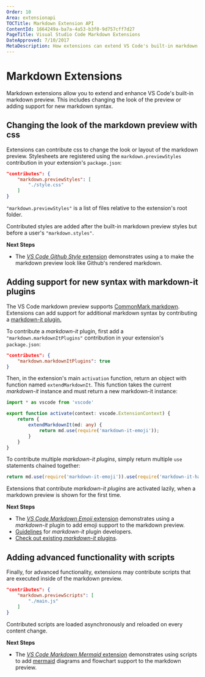 ```yaml
---
Order: 10
Area: extensionapi
TOCTitle: Markdown Extension API
ContentId: 1664249a-ba7a-4a53-b3f0-9d757cff7d27
PageTitle: Visual Studio Code Markdown Extensions
DateApproved: 7/10/2017
MetaDescription: How extensions can extend VS Code's built-in markdown preview.
---
```


# Markdown Extensions

Markdown extensions allow you to extend and enhance VS Code's built-in markdown preview. This includes changing the look of the preview or adding support for new markdown syntax.

## Changing the look of the markdown preview with css
Extensions can contribute css to change the look or layout of the markdown preview. Stylesheets are registered using the `markdown.previewStyles` contribution in your extension's `package.json`:

```json
"contributes": {
    "markdown.previewStyles": [
        "./style.css"
    ]
}
```

`"markdown.previewStyles"` is a list of files relative to the extension's root folder.

Contributed styles are added after the built-in markdown preview styles but before a user's `"markdown.styles"`.

**Next Steps**
- The [*VS Code Github Style* extension](https://github.com/mjbvz/vscode-github-markdown-preview-style) demonstrates using a to make the markdown preview look like Github's rendered markdown.

## Adding support for new syntax with markdown-it plugins

The VS Code markdown preview supports [CommonMark markdown](http://spec.commonmark.org). Extensions can  add support for additional markdown syntax by contributing a [markdown-it plugin.](https://github.com/markdown-it/markdown-it#syntax-extensions)

To contribute a *markdown-it* plugin, first add a `"markdown.markdownItPlugins"` contribution in your extension's `package.json`:

```json
"contributes": {
    "markdown.markdownItPlugins": true
}
```

Then, in the extension's main `activation` function, return an object with function named `extendMarkdownIt`. This function takes the current *markdown-it* instance and must return a new markdown-it instance:

```ts
import * as vscode from 'vscode'

export function activate(context: vscode.ExtensionContext) {
    return {
        extendMarkdownIt(md: any) {
            return md.use(require('markdown-it-emoji'));
        }
    }
}
```

To contribute multiple *markdown-it plugins*, simply return multiple `use` statements chained together:

```ts
return md.use(require('markdown-it-emoji')).use(require('markdown-it-hashtag'));
```

Extensions that contribute *markdown-it plugins* are activated lazily, when a markdown preview is shown for the first time.

**Next Steps**
- The [*VS Code Markdown Emoji* extension](https://github.com/mjbvz/vscode-markdown-emoji) demonstrates using a *markdown-it* plugin to add emoji support to the markdown preview.
- [Guidelines](https://github.com/markdown-it/markdown-it/blob/master/docs/development.md) for *markdown-it* plugin developers.
- [Check out existing *markdown-it* plugins](https://www.npmjs.com/browse/keyword/markdown-it-plugin).

## Adding advanced functionality with scripts

Finally, for advanced functionality, extensions may contribute scripts that are executed inside of the markdown preview.


```json
"contributes": {
    "markdown.previewScripts": [
        "./main.js"
    ] 
}
```

Contributed scripts are loaded asynchronously and reloaded on every content change.

**Next Steps**
- The [*VS Code Markdown Mermaid* extension](https://github.com/mjbvz/vscode-markdown-mermaid) demonstrates using scripts to add [mermaid](http://knsv.github.io/mermaid/index.html) diagrams and flowchart support to the markdown preview.


